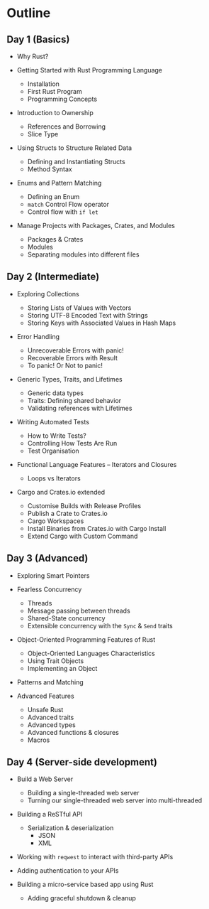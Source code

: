 # Outline

## Day 1 (Basics)

- Why Rust?

- Getting Started with Rust Programming Language
  - Installation
  - First Rust Program
  - Programming Concepts

- Introduction to Ownership
  - References and Borrowing
  - Slice Type

- Using Structs to Structure Related Data
  - Defining and Instantiating Structs
  - Method Syntax

- Enums and Pattern Matching
  - Defining an Enum
  - `match` Control Flow operator
  - Control flow with `if let`

- Manage Projects with Packages, Crates, and Modules
  - Packages & Crates
  - Modules
  - Separating modules into different files

## Day 2 (Intermediate)

- Exploring Collections
  - Storing Lists of Values with Vectors
  - Storing UTF-8 Encoded Text with Strings
  - Storing Keys with Associated Values in Hash Maps

- Error Handling
  - Unrecoverable Errors with panic!
  - Recoverable Errors with Result
  - To panic! Or Not to panic!

- Generic Types, Traits, and Lifetimes
  - Generic data types
  - Traits: Defining shared behavior
  - Validating references with Lifetimes

- Writing Automated Tests
  - How to Write Tests?
  - Controlling How Tests Are Run
  - Test Organisation

- Functional Language Features – Iterators and Closures
  - Loops vs Iterators

- Cargo and Crates.io extended
  - Customise Builds with Release Profiles
  - Publish a Crate to Crates.io
  - Cargo Workspaces
  - Install Binaries from Crates.io with Cargo Install
  - Extend Cargo with Custom Command

## Day 3 (Advanced)

- Exploring Smart Pointers

- Fearless Concurrency
  - Threads
  - Message passing between threads
  - Shared-State concurrency
  - Extensible concurrency with the `Sync` & `Send` traits

- Object-Oriented Programming Features of Rust
  - Object-Oriented Languages Characteristics
  - Using Trait Objects
  - Implementing an Object

- Patterns and Matching

- Advanced Features
  - Unsafe Rust
  - Advanced traits
  - Advanced types
  - Advanced functions & closures
  - Macros

## Day 4 (Server-side development)

- Build a Web Server
  - Building a single-threaded web server
  - Turning our single-threaded web server into multi-threaded

- Building a ReSTful API
  - Serialization & deserialization
    - JSON
    - XML

- Working with `reqwest` to interact with third-party APIs

- Adding authentication to your APIs

- Building a micro-service based app using Rust
  - Adding graceful shutdown & cleanup
